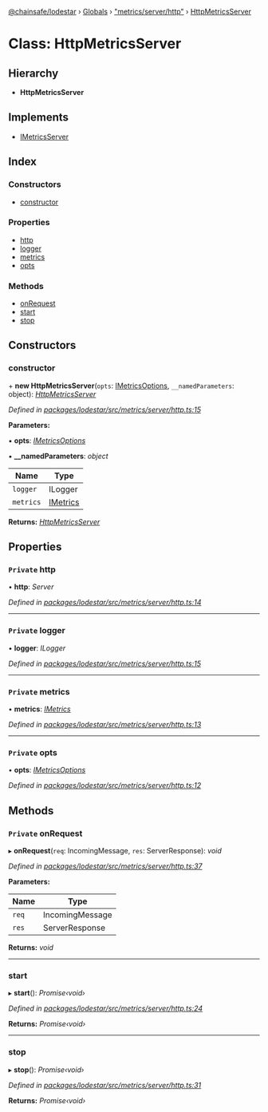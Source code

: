 [@chainsafe/lodestar](../README.md) › [Globals](../globals.md) › ["metrics/server/http"](../modules/_metrics_server_http_.md) › [HttpMetricsServer](_metrics_server_http_.httpmetricsserver.md)

# Class: HttpMetricsServer

## Hierarchy

* **HttpMetricsServer**

## Implements

* [IMetricsServer](../interfaces/_metrics_interface_.imetricsserver.md)

## Index

### Constructors

* [constructor](_metrics_server_http_.httpmetricsserver.md#constructor)

### Properties

* [http](_metrics_server_http_.httpmetricsserver.md#private-http)
* [logger](_metrics_server_http_.httpmetricsserver.md#private-logger)
* [metrics](_metrics_server_http_.httpmetricsserver.md#private-metrics)
* [opts](_metrics_server_http_.httpmetricsserver.md#private-opts)

### Methods

* [onRequest](_metrics_server_http_.httpmetricsserver.md#private-onrequest)
* [start](_metrics_server_http_.httpmetricsserver.md#start)
* [stop](_metrics_server_http_.httpmetricsserver.md#stop)

## Constructors

###  constructor

\+ **new HttpMetricsServer**(`opts`: [IMetricsOptions](../interfaces/_metrics_options_.imetricsoptions.md), `__namedParameters`: object): *[HttpMetricsServer](_metrics_server_http_.httpmetricsserver.md)*

*Defined in [packages/lodestar/src/metrics/server/http.ts:15](https://github.com/ChainSafe/lodestar/blob/5eceb6c26/packages/lodestar/src/metrics/server/http.ts#L15)*

**Parameters:**

▪ **opts**: *[IMetricsOptions](../interfaces/_metrics_options_.imetricsoptions.md)*

▪ **__namedParameters**: *object*

Name | Type |
------ | ------ |
`logger` | ILogger |
`metrics` | [IMetrics](../interfaces/_metrics_interface_.imetrics.md) |

**Returns:** *[HttpMetricsServer](_metrics_server_http_.httpmetricsserver.md)*

## Properties

### `Private` http

• **http**: *Server*

*Defined in [packages/lodestar/src/metrics/server/http.ts:14](https://github.com/ChainSafe/lodestar/blob/5eceb6c26/packages/lodestar/src/metrics/server/http.ts#L14)*

___

### `Private` logger

• **logger**: *ILogger*

*Defined in [packages/lodestar/src/metrics/server/http.ts:15](https://github.com/ChainSafe/lodestar/blob/5eceb6c26/packages/lodestar/src/metrics/server/http.ts#L15)*

___

### `Private` metrics

• **metrics**: *[IMetrics](../interfaces/_metrics_interface_.imetrics.md)*

*Defined in [packages/lodestar/src/metrics/server/http.ts:13](https://github.com/ChainSafe/lodestar/blob/5eceb6c26/packages/lodestar/src/metrics/server/http.ts#L13)*

___

### `Private` opts

• **opts**: *[IMetricsOptions](../interfaces/_metrics_options_.imetricsoptions.md)*

*Defined in [packages/lodestar/src/metrics/server/http.ts:12](https://github.com/ChainSafe/lodestar/blob/5eceb6c26/packages/lodestar/src/metrics/server/http.ts#L12)*

## Methods

### `Private` onRequest

▸ **onRequest**(`req`: IncomingMessage, `res`: ServerResponse): *void*

*Defined in [packages/lodestar/src/metrics/server/http.ts:37](https://github.com/ChainSafe/lodestar/blob/5eceb6c26/packages/lodestar/src/metrics/server/http.ts#L37)*

**Parameters:**

Name | Type |
------ | ------ |
`req` | IncomingMessage |
`res` | ServerResponse |

**Returns:** *void*

___

###  start

▸ **start**(): *Promise‹void›*

*Defined in [packages/lodestar/src/metrics/server/http.ts:24](https://github.com/ChainSafe/lodestar/blob/5eceb6c26/packages/lodestar/src/metrics/server/http.ts#L24)*

**Returns:** *Promise‹void›*

___

###  stop

▸ **stop**(): *Promise‹void›*

*Defined in [packages/lodestar/src/metrics/server/http.ts:31](https://github.com/ChainSafe/lodestar/blob/5eceb6c26/packages/lodestar/src/metrics/server/http.ts#L31)*

**Returns:** *Promise‹void›*

